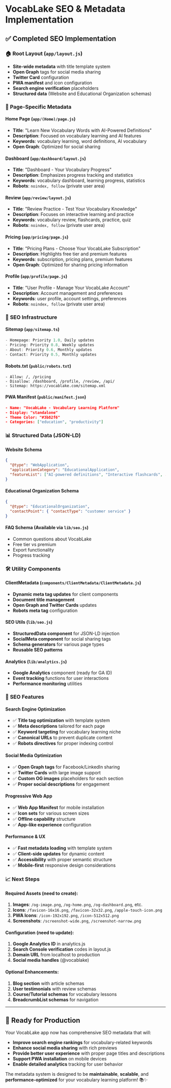 # VocabLake SEO & Metadata Implementation

## ✅ Completed SEO Implementation

### 🏠 **Root Layout** (`app/layout.js`)

- **Site-wide metadata** with title template system
- **Open Graph** tags for social media sharing
- **Twitter Card** configuration
- **PWA manifest** and icon configuration
- **Search engine verification** placeholders
- **Structured data** (Website and Educational Organization schemas)

### 📄 **Page-Specific Metadata**

#### **Home Page** (`app/(Home)/page.js`)

- **Title**: "Learn New Vocabulary Words with AI-Powered Definitions"
- **Description**: Focused on vocabulary learning and AI features
- **Keywords**: vocabulary learning, word definitions, AI vocabulary
- **Open Graph**: Optimized for social sharing

#### **Dashboard** (`app/dashboard/layout.js`)

- **Title**: "Dashboard - Your Vocabulary Progress"
- **Description**: Emphasizes progress tracking and statistics
- **Keywords**: vocabulary dashboard, learning progress, statistics
- **Robots**: `noindex, follow` (private user area)

#### **Review** (`app/review/layout.js`)

- **Title**: "Review Practice - Test Your Vocabulary Knowledge"
- **Description**: Focuses on interactive learning and practice
- **Keywords**: vocabulary review, flashcards, practice, quiz
- **Robots**: `noindex, follow` (private user area)

#### **Pricing** (`app/pricing/page.js`)

- **Title**: "Pricing Plans - Choose Your VocabLake Subscription"
- **Description**: Highlights free tier and premium features
- **Keywords**: subscription, pricing plans, premium features
- **Open Graph**: Optimized for sharing pricing information

#### **Profile** (`app/profile/page.js`)

- **Title**: "User Profile - Manage Your VocabLake Account"
- **Description**: Account management and preferences
- **Keywords**: user profile, account settings, preferences
- **Robots**: `noindex, follow` (private user area)

### 🔧 **SEO Infrastructure**

#### **Sitemap** (`app/sitemap.ts`)

```typescript
- Homepage: Priority 1.0, Daily updates
- Pricing: Priority 0.8, Weekly updates
- About: Priority 0.6, Monthly updates
- Contact: Priority 0.5, Monthly updates
```

#### **Robots.txt** (`public/robots.txt`)

```
- Allow: /, /pricing
- Disallow: /dashboard, /profile, /review, /api/
- Sitemap: https://vocablake.com/sitemap.xml
```

#### **PWA Manifest** (`public/manifest.json`)

```json
- Name: "VocabLake - Vocabulary Learning Platform"
- Display: "standalone"
- Theme Color: "#3b82f6"
- Categories: ["education", "productivity"]
```

### 📊 **Structured Data (JSON-LD)**

#### **Website Schema**

```json
{
  "@type": "WebApplication",
  "applicationCategory": "EducationalApplication",
  "featureList": ["AI-powered definitions", "Interactive flashcards", ...]
}
```

#### **Educational Organization Schema**

```json
{
  "@type": "EducationalOrganization",
  "contactPoint": { "contactType": "customer service" }
}
```

#### **FAQ Schema** (Available via `lib/seo.js`)

- Common questions about VocabLake
- Free tier vs premium
- Export functionality
- Progress tracking

### 🛠 **Utility Components**

#### **ClientMetadata** (`components/ClientMetadata/ClientMetadata.js`)

- **Dynamic meta tag updates** for client components
- **Document title management**
- **Open Graph and Twitter Cards** updates
- **Robots meta tag** configuration

#### **SEO Utils** (`lib/seo.js`)

- **StructuredData component** for JSON-LD injection
- **SocialMeta component** for social sharing tags
- **Schema generators** for various page types
- **Reusable SEO patterns**

#### **Analytics** (`lib/analytics.js`)

- **Google Analytics** component (ready for GA ID)
- **Event tracking** functions for user interactions
- **Performance monitoring** utilities

### 🎯 **SEO Features**

#### **Search Engine Optimization**

- ✅ **Title tag optimization** with template system
- ✅ **Meta descriptions** tailored for each page
- ✅ **Keyword targeting** for vocabulary learning niche
- ✅ **Canonical URLs** to prevent duplicate content
- ✅ **Robots directives** for proper indexing control

#### **Social Media Optimization**

- ✅ **Open Graph tags** for Facebook/LinkedIn sharing
- ✅ **Twitter Cards** with large image support
- ✅ **Custom OG images** placeholders for each section
- ✅ **Proper social descriptions** for engagement

#### **Progressive Web App**

- ✅ **Web App Manifest** for mobile installation
- ✅ **Icon sets** for various screen sizes
- ✅ **Offline capability** structure
- ✅ **App-like experience** configuration

#### **Performance & UX**

- ✅ **Fast metadata loading** with template system
- ✅ **Client-side updates** for dynamic content
- ✅ **Accessibility** with proper semantic structure
- ✅ **Mobile-first** responsive design considerations

### 📈 **Next Steps**

#### **Required Assets** (need to create):

1. **Images**: `/og-image.png`, `/og-home.png`, `/og-dashboard.png`, etc.
2. **Icons**: `/favicon-16x16.png`, `/favicon-32x32.png`, `/apple-touch-icon.png`
3. **PWA Icons**: `/icon-192x192.png`, `/icon-512x512.png`
4. **Screenshots**: `/screenshot-wide.png`, `/screenshot-narrow.png`

#### **Configuration** (need to update):

1. **Google Analytics ID** in analytics.js
2. **Search Console verification** codes in layout.js
3. **Domain URL** from localhost to production
4. **Social media handles** (@vocablake)

#### **Optional Enhancements**:

1. **Blog section** with article schemas
2. **User testimonials** with review schemas
3. **Course/Tutorial schemas** for vocabulary lessons
4. **BreadcrumbList schemas** for navigation

---

## 🚀 **Ready for Production**

Your VocabLake app now has comprehensive SEO metadata that will:

- **Improve search engine rankings** for vocabulary-related keywords
- **Enhance social media sharing** with rich previews
- **Provide better user experience** with proper page titles and descriptions
- **Support PWA installation** on mobile devices
- **Enable detailed analytics** tracking for user behavior

The metadata system is designed to be **maintainable**, **scalable**, and **performance-optimized** for your vocabulary learning platform! 📚✨
